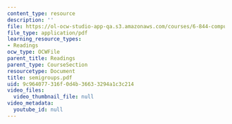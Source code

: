 ```yaml
---
content_type: resource
description: ''
file: https://ol-ocw-studio-app-qa.s3.amazonaws.com/courses/6-844-computability-theory-of-and-with-scheme-spring-2003/9c964077316f0d4b36633294a1c3c214_semigroups.pdf
file_type: application/pdf
learning_resource_types:
- Readings
ocw_type: OCWFile
parent_title: Readings
parent_type: CourseSection
resourcetype: Document
title: semigroups.pdf
uid: 9c964077-316f-0d4b-3663-3294a1c3c214
video_files:
  video_thumbnail_file: null
video_metadata:
  youtube_id: null
---
```


